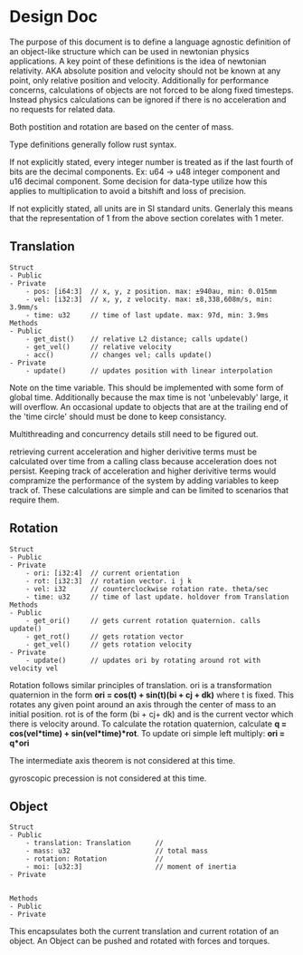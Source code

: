 # Design Doc
The purpose of this document is to define a language agnostic definition of an object-like structure which can be used in newtonian physics applications. A key point of these definitions is the idea of newtonian relativity. AKA absolute position and velocity should not be known at any point, only relative position and velocity. Additionally for performance concerns, calculations of objects are not forced to be along fixed timesteps. Instead physics calculations can be ignored if there is no acceleration and no requests for related data.

Both postition and rotation are based on the center of mass.

Type definitions generally follow rust syntax.

If not explicitly stated, every integer number is treated as if the last fourth of bits are the decimal components. Ex: u64 -> u48 integer component and u16 decimal component. Some decision for data-type utilize how this applies to multiplication to avoid a bitshift and loss of precision.

If not explicitly stated, all units are in SI standard units. Generlaly this means that the representation of 1 from the above section corelates with 1 meter.

## Translation

```
Struct
- Public
- Private
    - pos: [i64:3]  // x, y, z position. max: ±940au, min: 0.015mm
    - vel: [i32:3]  // x, y, z velocity. max: ±8,338,608m/s, min: 3.9mm/s
    - time: u32     // time of last update. max: 97d, min: 3.9ms
Methods
- Public
    - get_dist()    // relative L2 distance; calls update()
    - get_vel()     // relative velocity
    - acc()         // changes vel; calls update()
- Private
    - update()      // updates position with linear interpolation
```

Note on the time variable. This should be implemented with some form of global time. Additionally because the max time is not 'unbelevably' large, it will overflow. An occasional update to objects that are at the trailing end of the 'time circle' should must be done to keep consistancy.

Multithreading and concurrency details still need to be figured out.

retrieving current acceleration and higher derivitive terms must be calculated over time from a calling class because acceleration does not persist. Keeping track of acceleration and higher derivitive terms would compramize the performance of the system by adding variables to keep track of. These calculations are simple and can be limited to scenarios that require them.

## Rotation

```
Struct
- Public
- Private
    - ori: [i32:4]  // current orientation
    - rot: [i32:3]  // rotation vector. i j k
    - vel: i32      // counterclockwise rotation rate. theta/sec
    - time: u32     // time of last update. holdover from Translation
Methods
- Public
    - get_ori()     // gets current rotation quaternion. calls update()
    - get_rot()     // gets rotation vector
    - get_vel()     // gets rotation velocity
- Private
    - update()      // updates ori by rotating around rot with velocity vel
```

Rotation follows similar principles of translation. ori is a transformation quaternion in the form **ori = cos(t) + sin(t)(bi + cj + dk)** where t is fixed. This rotates any given point around an axis through the center of mass to an initial position. rot is of the form (bi + cj+ dk) and is the current vector which there is velocity around. To calculate the rotation quaternion, calculate **q = cos(vel\*time) + sin(vel\*time)\*rot**. To update ori simple left multiply: **ori = q\*ori**

The intermediate axis theorem is not considered at this time.

gyroscopic precession is not considered at this time.

## Object
```
Struct
- Public
    - translation: Translation      //
    - mass: u32                     // total mass
    - rotation: Rotation            //
    - moi: [u32:3]                  // moment of inertia
- Private


Methods
- Public
- Private
```

This encapsulates both the current translation and current rotation of an object. An Object can be pushed and rotated with forces and torques.
